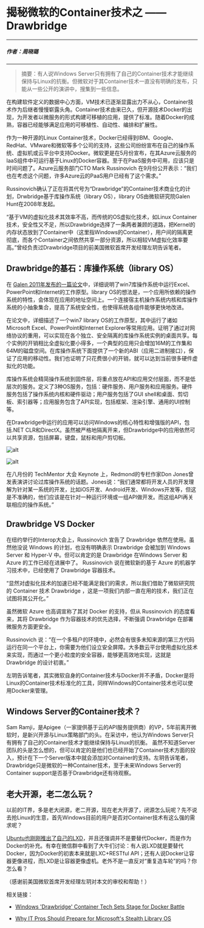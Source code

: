 # 揭秘微软的Container技术之 ——  Drawbridge

---

##### 作者：周晓璐

---


> 摘要：有人说Windows Server只有拥有了自己的Container技术才能继续保持与Linux的抗衡。但微软对于其Container技术一直没有明确的发布，只能从一些公开的演讲中，搜集到一些信息。

在构建软件定义的数据中心方面，VM技术已逐渐显露出力不从心，Container技术作为后继者慢慢崭露头角。Container技术由来已久，但开源技术Docker的出现，为开发者以微服务的形式构建可移植的应用，提供了标准。随着Docker的成熟，容器已经能够满足应用的可移植性、自动性、编排和扩展性。

作为一种开源的Linux Container技术，Docker已经得到IBM、Google、RedHat、VMware和微软等多个公司的支持，这些公司纷纷宣布在自己的操作系统、虚拟机或云平台中支持Docker。微软更是在5月份宣布，在其Azure云服务的IaaS组件中可运行基于Linux的Docker容器。至于在PaaS服务中可用，应该只是时间问题了。Azure云服务部门CTO Mark Russinovich 在9月份公开表示：“我们也在考虑这个问题，许多Azure云的PaaS用户已经有了这个需求。”

Russinovich确认了正在将其代号为“Drawbridge”的Container技术商业化的计划，Drwbridge基于库操作系统（library OS），library OS由微软研究院Galen Hunt在2008年发起。

“基于VM的虚拟化技术其效率不高，而传统的OS虚拟化技术，如Linux Container技术，安全性又不足，所以Drawbridge选择了一条两者兼顾的道路，把Kernel的内存状态放到了Container中（这里指Windows的Container），用户间的隔离更彻底，而各个Container之间依然共享一部分资源，所以相较VM虚拟化效率要高。”曾经负责过Drawbridge项目的前美国微软首席开发经理左玥告诉笔者。

## Drawbridge的基石：库操作系统（library OS）

在 [Galen 2011年发布的一篇论文](http://research.microsoft.com/pubs/141071/asplos2011-drawbridge.pdf)中，详细说明了win7库操作系统中运行Excel、PowerPoint和Internet的工作原型。library OS的想法是，一个应用所依赖的操作系统的特性，会体现在应用的地址空间上。一个连接宿主机操作系统内核和库操作系统的小抽象集合，提高了系统安全性，也使得系统各组件能够更快地改进。

在论文中，详细描述了一个win7 library OS的工作原型，其中运行了诸如Microsoft Excel、PowerPoint和Internet Explorer等常用应用。证明了通过对网络协议的重用，可以实现在各个独立、安全隔离的库操作系统实例的桌面共享。每个实例的开销相比全虚拟化要小得多，一个典型的应用只会增加16M的工作集和64M的磁盘空间。在库操作系统下面提供了一个新的ABI（应用二进制接口），保证了应用的移动性。我们也证明了只花费很小的开销，就可以达到当前很多硬件虚拟化的功能。

库操作系统会精简操作系统到固件层，将重点放在API和应用交付层面，而不是低层次的服务。定义了3种OS服务，包括：硬件服务、用户服务和应用服务。硬件服务包括了操作系统内核和硬件驱动；用户服务包括了GUI shell和桌面、剪切板、索引器等；应用服务包含了API实现，包括框架、渲染引擎、通用的UI控制等。

在Drawbridge中运行的应用可以访问Windows的核心特性和增强版的API，包括.NET CLR和DirectX。虽然被严格地隔离开来，但Drawbridge中的应用依然可以共享资源，包括屏幕，键盘，鼠标和用户剪切板。

![alt](http://resource.docker.cn/windows-7-os-architecture.jpg) 

![alt](http://resource.docker.cn/drawbridge-architecture.jpg) 
  
在八月份的 TechMentor 大会 Keynote 上，Redmond的专栏作家Don Jones曾发表演讲讨论过库操作系统的话题。Jones说：“我们通常都将开发人员的开发理解为针对某一系统的开发，比如iOS开发、Android开发、Windows开发等，但这是不准确的，他们应该是在针对一种运行环境或一组API做开发。而这组API再关联相应的操作系统。”

## Drawbridge VS Docker

在纽约举行的Interop大会上，Russinovich 宣告了 Drawbridge 依然在使用。虽然他没说 Windows 的计划，也没有明确表示 Drawbridge 会被加到 Windows Server 和 Hyper-V 中。但可以肯定的是 Drawbridge 在Windows Server 和 Azure 的工作已经在进展中了。 Russinovich 说在微软新的基于 Azure 的机器学习技术中，已经使用了 Drawbridge 容器技术。

“显然对虚拟化技术的加速已经不能满足我们的需求，所以我们借助了微软研究院的 Container 技术 Drawbridge ，这是一项我们内部一直在用的技术，我们正在试图将其公开化。”

虽然微软 Azure 也高调宣称了其对 Docker 的支持，但从 Russinovich 的态度看来，其将 Drawbridge 作为容器技术的优先选择，不断强调 Drawbridge 在部署微服务方面更安全。

Russinovich 说：“在一个多租户的环境中，必然会有很多未知来源的第三方代码运行在同一个平台上，你需要为他们设立安全屏障。大多数云平台使用虚拟化技术来实现，而通过一个更小粒度的安全容器，能够更高效地实现，这就是 Drawbridge 的设计初衷。”

左玥告诉笔者，其实微软自身的Container技术与Docker并不矛盾，Docker是将Linux的Container技术标准化的工具，同样Windows的Container技术也可以使用Docker来管理。 

## Windows Server的Container技术？

Sam Ramji，是Apigee（一家提供基于云的API服务提供商）的VP，5年前离开微软时，是新兴开源与Linux策略部门的头。在采访中，他认为Windows Server只有拥有了自己的Container技术才能继续保持与Linux的抗衡。 
虽然不知道Server团队的头是怎么想的，但可以肯定的是他们也已经开始了Container技术方面的投入，预计在下一个Server版本中就会添加对Container的支持。左玥告诉笔者，Drawbridge只是微软的一种Container技术，至于未来Windows Server的Container support是否基于Drawbridge还有待观察。

## 老大开源，老二怎么玩？

以前的IT界，多是老大闭源，老二开源，现在老大开源了，闭源怎么玩呢？先不说去抢Linux的生意，首先Windows目前的用户是否对Container技术有这么强的需求呢？

[Ubuntu也刚刚推出了自己的LXD](http://www.zdnet.com/ubuntu-lxd-not-a-docker-replacement-a-docker-enhancement-7000035463/)，并且还强调并不是要替代Docker，而是作为Docker的补充。有幸在微信群中看到了大牛们讨论：有人说LXD就是要替代Docker，因为Docker的初衷本来就是LXC+RESTful API；还有人说Docker让容器更像进程，而LXD是让容器更像虚机。老外不是一直反对“重复造车轮”的吗？你怎么看？

（感谢前美国微软首席开发经理左玥对本文的审校和帮助！）

相关链接：

- [Windows 'Drawbridge' Container Tech Sets Stage for Docker Battle](http://redmondmag.com/blogs/the-schwartz-report/2014/10/windows-drawbridge-container.aspx)

- [Why IT Pros Should Prepare for Microsoft's Stealth Library OS](http://redmondmag.com/blogs/the-schwartz-report/2014/08/microsoft-stealth-library-os.aspx)

